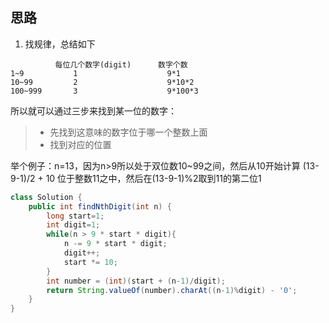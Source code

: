 ## 思路

1. 找规律，总结如下
```
          每位几个数字(digit)      数字个数
1~9           1                    9*1
10~99         2                    9*10*2
100~999       3                    9*100*3
```

所以就可以通过三步来找到某一位的数字：
> - 先找到这意味的数字位于哪一个整数上面
> - 找到对应的位置

举个例子：n=13，因为n>9所以处于双位数10~99之间，然后从10开始计算 (13-9-1)/2 + 10 位于整数11之中，然后在(13-9-1)%2取到11的第二位1

```java
class Solution {
    public int findNthDigit(int n) {
        long start=1;
        int digit=1;
        while(n > 9 * start * digit){
            n -= 9 * start * digit;
            digit++;
            start *= 10;
        }
        int number = (int)(start + (n-1)/digit);
        return String.valueOf(number).charAt((n-1)%digit) - '0';
    }
}
```